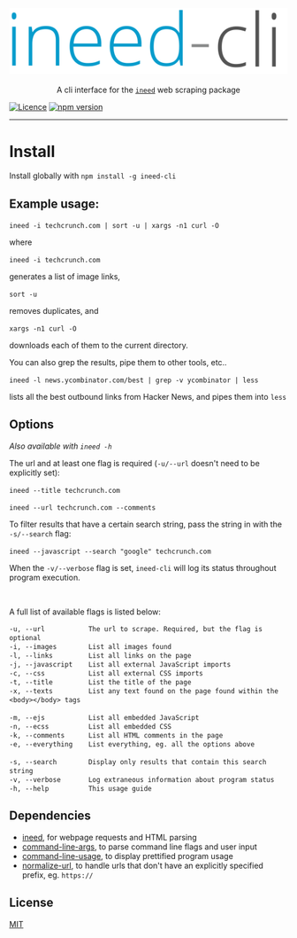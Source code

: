 <p align="center">
	<img src="https://raw.githubusercontent.com/devedge/ineed-cli/master/ic.png"/>
	<br><br>
	A cli interface for the <code><a href="https://github.com/inikulin/ineed">ineed</a></code> web scraping package
</p>
	
[![Licence](https://img.shields.io/github/license/mashape/apistatus.svg?style=flat-square)](https://github.com/devedge/ineed-cli/blob/master/LICENSE) 
[![npm version](https://badge.fury.io/js/ineed-cli.svg?style=flat-square)](https://badge.fury.io/js/ineed-cli)
	
<hr>

# Install
Install globally with `npm install -g ineed-cli`

## Example usage:

`ineed -i techcrunch.com | sort -u | xargs -n1 curl -O`

where

`ineed -i techcrunch.com`

generates a list of image links,

`sort -u`

removes duplicates, and 

`xargs -n1 curl -O`

downloads each of them to the current directory.

You can also grep the results, pipe them to other tools, etc..

`ineed -l news.ycombinator.com/best | grep -v ycombinator | less`

lists all the best outbound links from Hacker News, and pipes them into `less`

## Options

_Also available with `ineed -h`_

The url and at least one flag is required (`-u/--url` doesn't need to be explicitly set):

`ineed --title techcrunch.com`

`ineed --url techcrunch.com --comments`

To filter results that have a certain search string, pass the string in with the `-s/--search` flag:

`ineed --javascript --search "google" techcrunch.com`

When the `-v/--verbose` flag is set, `ineed-cli` will log its status throughout program execution.

<br>

A full list of available flags is listed below:

```
-u, --url           The url to scrape. Required, but the flag is optional
-i, --images        List all images found
-l, --links         List all links on the page
-j, --javascript    List all external JavaScript imports
-c, --css           List all external CSS imports
-t, --title         List the title of the page
-x, --texts         List any text found on the page found within the <body></body> tags

-m, --ejs           List all embedded JavaScript
-n, --ecss          List all embedded CSS
-k, --comments      List all HTML comments in the page
-e, --everything    List everything, eg. all the options above

-s, --search        Display only results that contain this search string
-v, --verbose       Log extraneous information about program status
-h, --help          This usage guide

```

## Dependencies
- [ineed](https://github.com/inikulin/ineed), for webpage requests and HTML parsing
- [command-line-args](https://github.com/75lb/command-line-args), to parse command line flags and user input
- [command-line-usage](https://github.com/75lb/command-line-usage), to display prettified program usage
- [normalize-url](https://github.com/sindresorhus/normalize-url), to handle urls that don't have an explicitly specified prefix, eg. `https://`


## License
[MIT](https://github.com/devedge/ineed-cli/blob/master/LICENSE)
